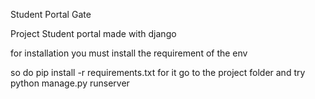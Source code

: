 Student Portal Gate

Project Student portal made with django

for installation you must install the requirement of the env

so do pip install -r requirements.txt for it go to the project folder and try python manage.py runserver
